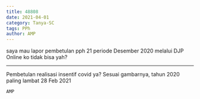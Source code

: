 ```yaml
---
title: 48808
date: 2021-04-01
category: Tanya-SC
tags: PPh
author: AMP
---
```


saya mau lapor pembetulan pph 21 periode Desember 2020 melalui DJP Online ko tidak bisa yah?

---

Pembetulan realisasi insentif covid ya? Sesuai gambarnya, tahun 2020 paling lambat 28 Feb 2021

`AMP`
